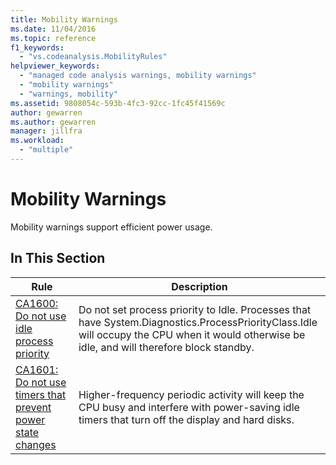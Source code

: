 ```yaml
---
title: Mobility Warnings
ms.date: 11/04/2016
ms.topic: reference
f1_keywords:
  - "vs.codeanalysis.MobilityRules"
helpviewer_keywords:
  - "managed code analysis warnings, mobility warnings"
  - "mobility warnings"
  - "warnings, mobility"
ms.assetid: 9808054c-593b-4fc3-92cc-1fc45f41569c
author: gewarren
ms.author: gewarren
manager: jillfra
ms.workload:
  - "multiple"
---
```

# Mobility Warnings
Mobility warnings support efficient power usage.

## In This Section

|Rule|Description|
|----------|-----------------|
|[CA1600: Do not use idle process priority](../code-quality/ca1600.md)|Do not set process priority to Idle. Processes that have System.Diagnostics.ProcessPriorityClass.Idle will occupy the CPU when it would otherwise be idle, and will therefore block standby.|
|[CA1601: Do not use timers that prevent power state changes](../code-quality/ca1601.md)|Higher-frequency periodic activity will keep the CPU busy and interfere with power-saving idle timers that turn off the display and hard disks.|
